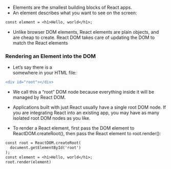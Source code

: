 - Elements are the smallest building blocks of React apps.
- An element describes what you want to see on the screen:

```diff
const element = <h1>Hello, world</h1>;
```

- Unlike browser DOM elements, React elements are plain objects, and are cheap to create. React DOM takes care of updating the DOM to match the React elements

### Rendering an Element into the DOM

- Let’s say there is a <div> somewhere in your HTML file:

```diff
<div id="root"></div>
```

- We call this a “root” DOM node because everything inside it will be managed by React DOM.

- Applications built with just React usually have a single root DOM node. If you are integrating React into an existing app, you may have as many isolated root DOM nodes as you like.

- To render a React element, first pass the DOM element to ReactDOM.createRoot(), then pass the React element to root.render():

```diff
const root = ReactDOM.createRoot(
  document.getElementById('root')
);
const element = <h1>Hello, world</h1>;
root.render(element)
```
